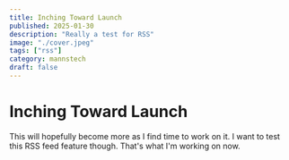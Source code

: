 ```yaml
---
title: Inching Toward Launch
published: 2025-01-30
description: "Really a test for RSS"
image: "./cover.jpeg"
tags: ["rss"]
category: mannstech
draft: false
---
```

# Inching Toward Launch

This will hopefully become more as I find time to work on it. I want to test this RSS feed feature though. That's what I'm working on now.